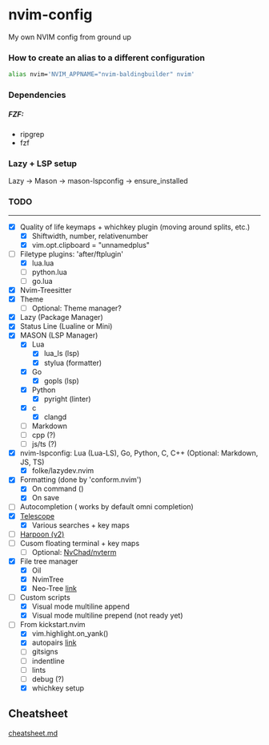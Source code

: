# nvim-config
My own NVIM config from ground up

### How to create an alias to a different configuration
```bash
alias nvim='NVIM_APPNAME="nvim-baldingbuilder" nvim'
```

### Dependencies
##### FZF:
- ripgrep
- fzf

### Lazy + LSP setup
Lazy -> Mason -> mason-lspconfig -> ensure_installed

### TODO
___
- [x] Quality of life keymaps + whichkey plugin (moving around splits, etc.)
    - [x] Shiftwidth, number, relativenumber
    - [x] vim.opt.clipboard = "unnamedplus"
- [ ] Filetype plugins: 'after/ftplugin'
    - [x] lua.lua
    - [ ] python.lua
    - [ ] go.lua
- [x] Nvim-Treesitter
- [x] Theme
    - [ ] Optional: Theme manager?
- [x] Lazy (Package Manager)
- [x] Status Line (Lualine or Mini)
- [x] MASON (LSP Manager)
    - [x] Lua
        - [x] lua_ls (lsp)
        - [x] stylua (formatter)
    - [x] Go
        - [x] gopls (lsp)
    - [x] Python
        - [x] pyright (linter)
    - [x] c
        - [x] clangd
    - [ ] Markdown
    - [ ] cpp (?)
    - [ ] js/ts (?)
- [x] nvim-lspconfig: Lua (Lua-LS), Go, Python, C, C++ (Optional: Markdown, JS, TS)
    - [x] folke/lazydev.nvim
- [x] Formatting (done by 'conform.nvim')
    - [x] On command (<space-f>)
    - [x] On save
- [ ] Autocompletion (<C-x><C-o> works by default omni completion)
- [x] [Telescope](https://github.com/nvim-telescope/telescope.nvim)
    - [x] Various searches + key maps
- [ ] [Harpoon (v2)](https://github.com/ThePrimeagen/harpoon/tree/harpoon2)
- [ ] Cusom floating terminal + key maps
    - [ ] Optional: [NvChad/nvterm](NvChad/nvterm)
- [x] File tree manager
    - [x] Oil
    - [x] NvimTree
    - [x] Neo-Tree [link](https://github.com/nvim-neo-tree/neo-tree.nvim)

- [ ] Custom scripts
    - [x] Visual mode multiline append
    - [x] Visual mode multiline prepend (not ready yet)

- [ ] From kickstart.nvim
    - [x] vim.highlight.on_yank()
    - [x] autopairs [link](windwp/nvim-autopairs)
    - [ ] gitsigns
    - [ ] indentline
    - [ ] lints
    - [ ] debug (?)
    - [x] whichkey setup

## Cheatsheet
[cheatsheet.md](cheatsheet.md)


